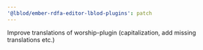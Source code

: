 ```yaml
---
'@lblod/ember-rdfa-editor-lblod-plugins': patch
---
```


Improve translations of worship-plugin (capitalization, add missing translations etc.)
